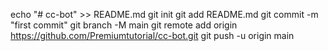 echo "# cc-bot" >> README.md
git init
git add README.md
git commit -m "first commit"
git branch -M main
git remote add origin https://github.com/Premiumtutorial/cc-bot.git
git push -u origin main
